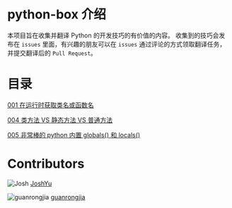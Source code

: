 # python-box 介绍 

本项目旨在收集并翻译 Python 的开发技巧的有价值的内容。
收集到的技巧会发布在 `issues` 里面，有兴趣的朋友可以在 `issues` 通过评论的方式领取翻译任务，并提交翻译后的 `Pull Request`。

# 目录

[001 在运行时获取类名或函数名](https://github.com/JoshYuJump/python-box/blob/master/tricks/001-accessing-class-and-function-names-at-runtime.md)

[004 类方法 VS 静态方法 VS 普通方法](https://github.com/JoshYuJump/python-box/blob/master/tricks/004-classmethod-staticmethod-plain-method.md)

[005 非常棒的 python 内置 globals() 和 locals()](https://github.com/JoshYuJump/python-box/blob/master/tricks/005-Awesome-Python-built-ins-globals-and-locals.md)

# Contributors

![Josh](https://avatars2.githubusercontent.com/u/5901894?s=20&v=4) 
[JoshYu](https://github.com/JoshYuJump)

![guanrongjia](https://avatars3.githubusercontent.com/u/31066159?s=20&v=4) 
[guanrongjia](https://github.com/guanrongjia)
